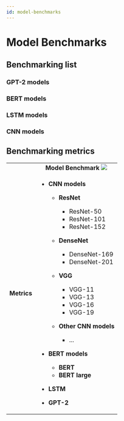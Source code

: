 ```yaml
---
id: model-benchmarks
---
```


# Model Benchmarks

## Benchmarking list

### GPT-2 models

### BERT models

### LSTM models

### CNN models


## Benchmarking metrics

<table>
  <tbody>
    <tr align="center" valign="bottom">
      <td>
      </td>
      <td>
        <b>Model Benchmark</b>
        <img src={require('../assets/bar.png').default}/>
      </td>
    </tr>
    <tr valign="top">
      <td align="center" valign="middle">
        <b>Metrics</b>
      </td>
      <td>
        <ul><li><b>CNN models</b></li>
          <ul>
            <li><b>ResNet</b></li>
              <ul><li>ResNet-50</li><li>ResNet-101</li><li>ResNet-152</li></ul>
          </ul>
          <ul>
            <li><b>DenseNet</b></li>
              <ul><li>DenseNet-169</li><li>DenseNet-201</li></ul>
          </ul>
          <ul>
            <li><b>VGG</b></li>
              <ul><li>VGG-11</li><li>VGG-13</li><li>VGG-16</li><li>VGG-19</li></ul>
          </ul>
          <ul><li><b>Other CNN models</b></li><ul><li>...</li></ul></ul>
        </ul>
        <ul><li><b>BERT models</b></li>
          <ul><li><b>BERT</b></li><li><b>BERT large</b></li></ul>
        </ul>
        <ul><li><b>LSTM</b></li></ul>
        <ul><li><b>GPT-2</b></li></ul>
      </td>
    </tr>
  </tbody>
</table>
